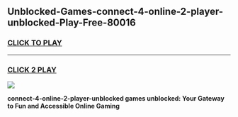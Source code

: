 
## Unblocked-Games-connect-4-online-2-player-unblocked-Play-Free-80016
<h3>
<a href="https://premium76.site?title=connect-4-online-2-player-unblocked&ref=18A1">CLICK TO PLAY</a></h3>
<hr>

<h3>
<a href="https://premium76.site?title=connect-4-online-2-player-unblocked&ref=18A1">CLICK 2 PLAY</a>
  
</h3>

<a href="https://premium76.site?title=connect-4-online-2-player-unblocked&ref=18A1"><img src="https://clearcache.store/games.png"></a>


**connect-4-online-2-player-unblocked games unblocked: Your Gateway to Fun and Accessible Online Gaming**
